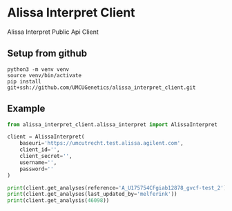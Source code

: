# Alissa Interpret Client
Alissa Interpret Public Api Client

## Setup from github
```
python3 -m venv venv
source venv/bin/activate
pip install git+ssh://github.com/UMCUGenetics/alissa_interpret_client.git
```

## Example
```python
from alissa_interpret_client.alissa_interpret import AlissaInterpret

client = AlissaInterpret(
    baseuri='https://umcutrecht.test.alissa.agilent.com',
    client_id='',
    client_secret='',
    username='',
    password=''
)

print(client.get_analyses(reference='A_U175754CFgiab12878_gvcf-test_2'))
print(client.get_analyses(last_updated_by='melferink'))
print(client.get_analysis(46098))
```